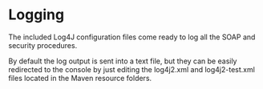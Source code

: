 # Logging

The included Log4J configuration files come ready to log all the SOAP and security procedures.

By default the log output is sent into a text file, but they can be easily redirected to the console by just editing the log4j2.xml and log4j2-test.xml files located in the Maven resource folders.
